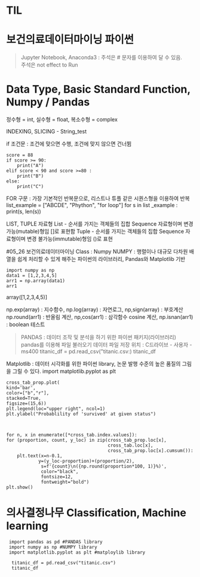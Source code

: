 # TIL

# 보건의료데이터마이닝 파이썬

> Jupyter Notebook, Anaconda3 : 주석은 # 문자를 이용하여 달 수 있음.   
> 주석은 not effect to Run  

#  Data Type, Basic Standard Function, Numpy / Pandas  

  정수형 = int, 실수형 = float, 복소수형 = complex  
  
  INDEXING, SLICING - String_test
  
  if 조건문 : 조건에 맞으면 수행, 조건에 맞지 않으면 건너뜀  
  
  ```
  score = 88
  if score >= 90:
      print("A")
  elif score < 90 and score >=80 :
      print("B")
  else:
      print("C")
  ```
     
FOR 구문 : 가장 기본적인 반복문으로, 리스트나 튜플 같은 시퀀스형을 이용하여 반복
list_example = ["ABCDE", "Phython", "for loop"]
for s in list _example :
  print(s, len(s))
  
  LIST, TUPLE 자료형
   List - 순서를 가지는 객체들의 집합
          Sequence 자료형이며 변경 가능(mutable)형임
          []로 표현함
   Tuple - 순서를 가지는 객체들의 집합
            Sequence 자료형이며 변경 불가능(immutable)형임
            ()로 표현
            
#05_26 보건의료데이터마이닝 Class : Numpy
  NUMPY : 행렬이나 대규모 다차원 배열을 쉽게 처리할 수 있게 해주는 파이썬의 라이브러리, Pandas와 Matplotlib 기반
  
    import numpy as np
    data1 = [1,2,3,4,5]
    arr1 = np.array(data1)
    arr1
    
  array([1,2,3,4,5)]
  
  np.exp(array) : 지수함수, np.log(array) : 자연로그, np,sign(array) : 부호계산
  np.round(arr1) : 반올림 계산, np,cos(arr1) : 삼각함수 cosine 계산, np.isnan(arr1) : boolean 테스트
 
 
>PANDAS : 데이터 조작 및 분석을 하기 위한 파이썬 패키지(라이브러리)
  pandas를 이용해 파일 불러오기
    데이터 파일 저장 위치 : C드라이브 - 사용자 - ms400
    titanic_df = pd.read_csv("titanic.csv:)
    titanic_df
 
Matplotlib : 데이터 시각화를 위한 파이썬 library,  논문 발행 수준의 높은 품질의 그림을 그릴 수 있다.
  import matplotlib.pyplot as plt

    cross_tab_prop.plot(
    kind='bar',
    color=["b","r"],
    stacked=True,
    figsize=(15,6))
    plt.legend(loc="upper right", ncol=1)
    plt.ylabel("Probablility of 'survived' at given status")



    for n, x in enumerate([*cross_tab.index.values]):
    for (proportion, count, y_loc) in zip(cross_tab_prop.loc[x],
                                          cross_tab.loc[x],
                                          cross_tab_prop.loc[x].cumsum()):
        plt.text(x=n-0.1,
                y=(y_loc-proportion)+(proportion/2),
                 s=f'{count}\n({np.round(proportion*100, 1)}%)',
                 color="black",
                 fontsize=12,
                 fontweight="bold")
    plt.show()



# 의사결정나무 Classification, Machine learning
  
     import pandas as pd #PANDAS library
     import numpy as np #NUMPY library
     import matplotlib.pyplot as plt #matploylib library
  
      titanic_df = pd.read_csv("titanic.csv")
      titanic_df
  
  



    



